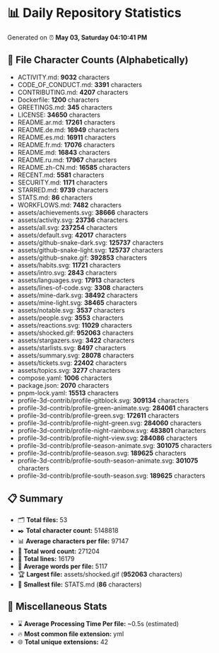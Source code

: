 # 📊 Daily Repository Statistics
Generated on ⏰ **May 03, Saturday 04:10:41 PM**

## 📂 File Character Counts (Alphabetically)
- ACTIVITY.md: **9032** characters
- CODE_OF_CONDUCT.md: **3391** characters
- CONTRIBUTING.md: **4207** characters
- Dockerfile: **1200** characters
- GREETINGS.md: **345** characters
- LICENSE: **34650** characters
- README.ar.md: **17261** characters
- README.de.md: **16949** characters
- README.es.md: **16911** characters
- README.fr.md: **17076** characters
- README.md: **16843** characters
- README.ru.md: **17967** characters
- README.zh-CN.md: **16585** characters
- RECENT.md: **5581** characters
- SECURITY.md: **1171** characters
- STARRED.md: **9739** characters
- STATS.md: **86** characters
- WORKFLOWS.md: **7482** characters
- assets/achievements.svg: **38666** characters
- assets/activity.svg: **23736** characters
- assets/all.svg: **237254** characters
- assets/default.svg: **42017** characters
- assets/github-snake-dark.svg: **125737** characters
- assets/github-snake-light.svg: **125737** characters
- assets/github-snake.gif: **392853** characters
- assets/habits.svg: **11721** characters
- assets/intro.svg: **2843** characters
- assets/languages.svg: **17913** characters
- assets/lines-of-code.svg: **3308** characters
- assets/mine-dark.svg: **38492** characters
- assets/mine-light.svg: **38465** characters
- assets/notable.svg: **3537** characters
- assets/people.svg: **3553** characters
- assets/reactions.svg: **11029** characters
- assets/shocked.gif: **952063** characters
- assets/stargazers.svg: **3422** characters
- assets/starlists.svg: **8497** characters
- assets/summary.svg: **28078** characters
- assets/tickets.svg: **22402** characters
- assets/topics.svg: **3277** characters
- compose.yaml: **1006** characters
- package.json: **2070** characters
- pnpm-lock.yaml: **15513** characters
- profile-3d-contrib/profile-gitblock.svg: **309134** characters
- profile-3d-contrib/profile-green-animate.svg: **284061** characters
- profile-3d-contrib/profile-green.svg: **172611** characters
- profile-3d-contrib/profile-night-green.svg: **284060** characters
- profile-3d-contrib/profile-night-rainbow.svg: **483801** characters
- profile-3d-contrib/profile-night-view.svg: **284086** characters
- profile-3d-contrib/profile-season-animate.svg: **301075** characters
- profile-3d-contrib/profile-season.svg: **189625** characters
- profile-3d-contrib/profile-south-season-animate.svg: **301075** characters
- profile-3d-contrib/profile-south-season.svg: **189625** characters

## 📋 Summary
- 🗂️ **Total files:** 53
- ✒️ **Total character count:** 5148818
- 📊 **Average characters per file:** 97147
- 📝 **Total word count:** 271204
- 🧾 **Total lines:** 16179
- 📐 **Average words per file:** 5117
- 🏆 **Largest file:** assets/shocked.gif (**952063** characters)
- 🥉 **Smallest file:** STATS.md (**86** characters)

## 🌟 Miscellaneous Stats
- ⌛ **Average Processing Time Per file:** ~0.5s (estimated)
- 🔥 **Most common file extension:** yml
- 🌐 **Total unique extensions:** 42
